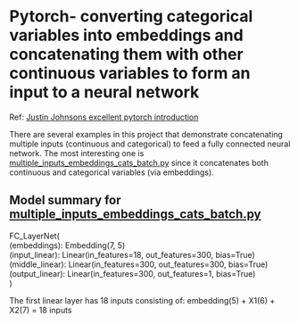 # Pytorch- converting categorical variables into embeddings and concatenating them with other continuous variables to form an input to a neural network
Ref: [Justin Johnsons excellent pytorch introduction ](https://github.com/jcjohnson/pytorch-examples)

There are several examples in this project that demonstrate concatenating multiple inputs (continuous and categorical) to feed a fully connected neural network.  The most interesting one is [multiple_inputs_embeddings_cats_batch.py](https://github.com/kperkins411/Pytorch_combine_embeddings_and_continuous_variables/blob/master/multiple_inputs_embeddings_cats_batch.py)  since it concatenates both continuous and categorical variables (via embeddings).

## Model summary for [multiple_inputs_embeddings_cats_batch.py](https://github.com/kperkins411/Pytorch_combine_embeddings_and_continuous_variables/blob/master/multiple_inputs_embeddings_cats_batch.py) <br>

   FC_LayerNet(<br>
      (embeddings): Embedding(7, 5)<br>
      (input_linear): Linear(in_features=18, out_features=300, bias=True)<br>
      (middle_linear): Linear(in_features=300, out_features=300, bias=True)<br>
      (output_linear): Linear(in_features=300, out_features=1, bias=True)<br>
   )<br>
   
The first linear layer has 18 inputs consisting of:
embedding(5) + X1(6) + X2(7) = 18 inputs 

